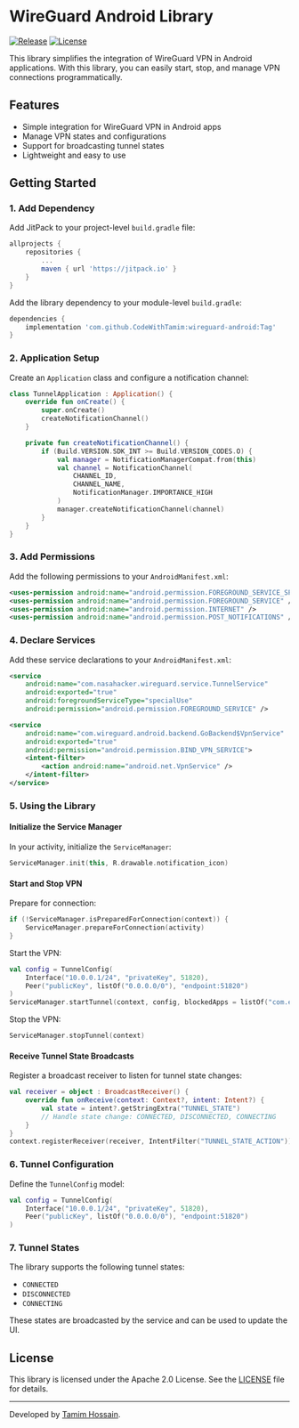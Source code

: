 
# WireGuard Android Library

[![Release](https://jitpack.io/v/username/wireguard-android.svg)](https://jitpack.io/#username/wireguard-android)
[![License](https://img.shields.io/badge/License-Apache%202.0-blue.svg)](https://opensource.org/licenses/Apache-2.0)

This library simplifies the integration of WireGuard VPN in Android applications. With this library, you can easily start, stop, and manage VPN connections programmatically.

## Features
- Simple integration for WireGuard VPN in Android apps
- Manage VPN states and configurations
- Support for broadcasting tunnel states
- Lightweight and easy to use

## Getting Started

### 1. Add Dependency

Add JitPack to your project-level `build.gradle` file:

```gradle
allprojects {
    repositories {
        ...
        maven { url 'https://jitpack.io' }
    }
}
```

Add the library dependency to your module-level `build.gradle`:

```gradle
dependencies {
    implementation 'com.github.CodeWithTamim:wireguard-android:Tag'
}
```

### 2. Application Setup

Create an `Application` class and configure a notification channel:

```kotlin
class TunnelApplication : Application() {
    override fun onCreate() {
        super.onCreate()
        createNotificationChannel()
    }

    private fun createNotificationChannel() {
        if (Build.VERSION.SDK_INT >= Build.VERSION_CODES.O) {
            val manager = NotificationManagerCompat.from(this)
            val channel = NotificationChannel(
                CHANNEL_ID,
                CHANNEL_NAME,
                NotificationManager.IMPORTANCE_HIGH
            )
            manager.createNotificationChannel(channel)
        }
    }
}
```

### 3. Add Permissions

Add the following permissions to your `AndroidManifest.xml`:

```xml
<uses-permission android:name="android.permission.FOREGROUND_SERVICE_SPECIAL_USE" />
<uses-permission android:name="android.permission.FOREGROUND_SERVICE" />
<uses-permission android:name="android.permission.INTERNET" />
<uses-permission android:name="android.permission.POST_NOTIFICATIONS" />
```

### 4. Declare Services

Add these service declarations to your `AndroidManifest.xml`:

```xml
<service
    android:name="com.nasahacker.wireguard.service.TunnelService"
    android:exported="true"
    android:foregroundServiceType="specialUse"
    android:permission="android.permission.FOREGROUND_SERVICE" />

<service
    android:name="com.wireguard.android.backend.GoBackend$VpnService"
    android:exported="true"
    android:permission="android.permission.BIND_VPN_SERVICE">
    <intent-filter>
        <action android:name="android.net.VpnService" />
    </intent-filter>
</service>
```

### 5. Using the Library

#### Initialize the Service Manager

In your activity, initialize the `ServiceManager`:

```kotlin
ServiceManager.init(this, R.drawable.notification_icon)
```

#### Start and Stop VPN

Prepare for connection:

```kotlin
if (!ServiceManager.isPreparedForConnection(context)) {
    ServiceManager.prepareForConnection(activity)
}
```

Start the VPN:

```kotlin
val config = TunnelConfig(
    Interface("10.0.0.1/24", "privateKey", 51820),
    Peer("publicKey", listOf("0.0.0.0/0"), "endpoint:51820")
)
ServiceManager.startTunnel(context, config, blockedApps = listOf("com.example.app"))
```

Stop the VPN:

```kotlin
ServiceManager.stopTunnel(context)
```

#### Receive Tunnel State Broadcasts

Register a broadcast receiver to listen for tunnel state changes:

```kotlin
val receiver = object : BroadcastReceiver() {
    override fun onReceive(context: Context?, intent: Intent?) {
        val state = intent?.getStringExtra("TUNNEL_STATE")
        // Handle state change: CONNECTED, DISCONNECTED, CONNECTING
    }
}
context.registerReceiver(receiver, IntentFilter("TUNNEL_STATE_ACTION"))
```

### 6. Tunnel Configuration

Define the `TunnelConfig` model:

```kotlin
val config = TunnelConfig(
    Interface("10.0.0.1/24", "privateKey", 51820),
    Peer("publicKey", listOf("0.0.0.0/0"), "endpoint:51820")
)
```

### 7. Tunnel States

The library supports the following tunnel states:
- `CONNECTED`
- `DISCONNECTED`
- `CONNECTING`

These states are broadcasted by the service and can be used to update the UI.

## License

This library is licensed under the Apache 2.0 License. See the [LICENSE](LICENSE) file for details.

---

Developed by [Tamim Hossain](mailto:tamimh.dev@gmail.com).
